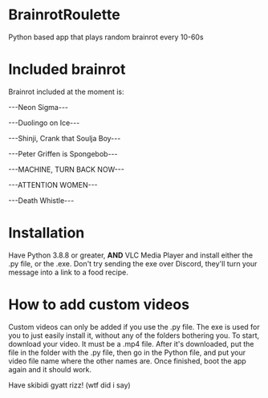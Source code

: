 # BrainrotRoulette
Python based app that plays random brainrot every 10-60s
# Included brainrot
Brainrot included at the moment is:

---Neon Sigma---

---Duolingo on Ice---

---Shinji, Crank that Soulja Boy---

---Peter Griffen is Spongebob---

---MACHINE, TURN BACK NOW---

---ATTENTION WOMEN---

---Death Whistle---


# Installation
Have Python 3.8.8 or greater, **AND** VLC Media Player and install either the .py file, or the .exe. Don't try sending the exe over Discord, they'll turn your message into a link to a food recipe.

# How to add custom videos

Custom videos can only be added if you use the .py file. The exe is used for you to just easily install it, without any of the folders bothering you.
To start, download your video. It must be a .mp4 file. After it's downloaded, put the file in the folder with the .py file, then go in the Python file, and put your video file name where the other names are. Once finished, boot the app again and it should work.

Have skibidi gyatt rizz! (wtf did i say)
